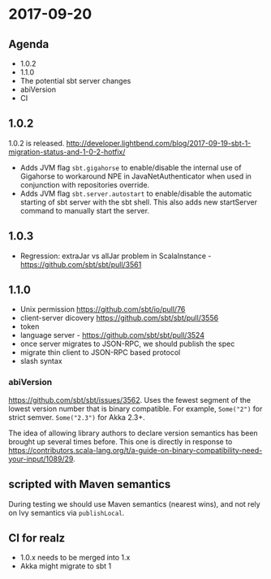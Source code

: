 # 2017-09-20

## Agenda

- 1.0.2
- 1.1.0
- The potential sbt server changes
- abiVersion
- CI

## 1.0.2

1.0.2 is released.
<http://developer.lightbend.com/blog/2017-09-19-sbt-1-migration-status-and-1-0-2-hotfix/>

- Adds JVM flag `sbt.gigahorse` to enable/disable the internal use of Gigahorse to workaround NPE in JavaNetAuthenticator when used in conjunction with repositories override.
- Adds JVM flag `sbt.server.autostart` to enable/disable the automatic starting of sbt server with the sbt shell. This also adds new startServer command to manually start the server.

## 1.0.3

- Regression: extraJar vs allJar problem in ScalaInstance - https://github.com/sbt/sbt/pull/3561

## 1.1.0

- Unix permission <https://github.com/sbt/io/pull/76>
- client-server dicovery <https://github.com/sbt/sbt/pull/3556>
- token
- language server - <https://github.com/sbt/sbt/pull/3524>
- once server migrates to JSON-RPC, we should publish the spec
- migrate thin client to JSON-RPC based protocol
- slash syntax

### abiVersion

<https://github.com/sbt/sbt/issues/3562>. Uses the fewest segment of the lowest version number that is binary compatible. For example, `Some("2")` for strict semver. `Some("2.3")` for Akka 2.3+.

The idea of allowing library authors to declare version semantics has been brought up
several times before. This one is directly in response to <https://contributors.scala-lang.org/t/a-guide-on-binary-compatibility-need-your-input/1089/29>.

## scripted with Maven semantics

During testing we should use Maven semantics (nearest wins), and not rely on Ivy semantics via `publishLocal`.

## CI for realz

- 1.0.x needs to be merged into 1.x
- Akka might migrate to sbt 1
